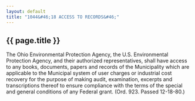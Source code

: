 ```yaml
---
layout: default 
title: "1044&#46;18 ACCESS TO RECORDS&#46;"
---
```


{{ page.title }}
----------------

The Ohio Environmental Protection Agency, the U.S. Environmental
Protection Agency, and their authorized representatives, shall have
access to any books, documents, papers and records of the Municipality
which are applicable to the Municipal system of user charges or
industrial cost recovery for the purpose of making audit, examination,
excerpts and transcriptions thereof to ensure compliance with the terms
of the special and general conditions of any Federal grant. (Ord. 923.
Passed 12-18-80.)
